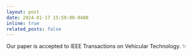 ```yaml
---
layout: post
date: 2024-01-17 15:59:00-0400
inline: true
related_posts: false
---
```


Our paper is accepted to IEEE Transactions on Vehicular Technology. :sparkles:

